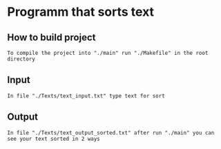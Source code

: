 # Programm that sorts text

## How to build project

    To compile the project into "./main" run "./Makefile" in the root directory

## Input

    In file "./Texts/text_input.txt" type text for sort

## Output

    In file "./Texts/text_output_sorted.txt" after run "./main" you can see your text sorted in 2 ways

